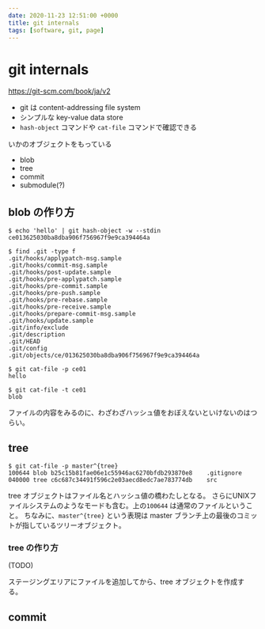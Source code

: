 ```yaml
---
date: 2020-11-23 12:51:00 +0000
title: git internals
tags: [software, git, page]
---
```


# git internals

https://git-scm.com/book/ja/v2

* git は content-addressing file system
* シンプルな key-value data store
* `hash-object` コマンドや `cat-file` コマンドで確認できる

いかのオブジェクトをもっている

* blob
* tree
* commit
* submodule(?)

## blob の作り方

```
$ echo 'hello' | git hash-object -w --stdin
ce013625030ba8dba906f756967f9e9ca394464a

$ find .git -type f
.git/hooks/applypatch-msg.sample
.git/hooks/commit-msg.sample
.git/hooks/post-update.sample
.git/hooks/pre-applypatch.sample
.git/hooks/pre-commit.sample
.git/hooks/pre-push.sample
.git/hooks/pre-rebase.sample
.git/hooks/pre-receive.sample
.git/hooks/prepare-commit-msg.sample
.git/hooks/update.sample
.git/info/exclude
.git/description
.git/HEAD
.git/config
.git/objects/ce/013625030ba8dba906f756967f9e9ca394464a

$ git cat-file -p ce01
hello

$ git cat-file -t ce01
blob
```

ファイルの内容をみるのに、わざわざハッシュ値をおぼえないといけないのはつらい。

## tree

```
$ git cat-file -p master^{tree}
100644 blob b25c15b81fae06e1c55946ac6270bfdb293870e8    .gitignore
040000 tree c6c687c34491f596c2e03aecd8edc7ae783774db    src
```
tree オブジェクトはファイル名とハッシュ値の橋わたしとなる。
さらにUNIXファイルシステムのようなモードも含む。上の`100644` は通常のファイルということ。
ちなみに、`master^{tree}` という表現は master ブランチ上の最後のコミットが指しているツリーオブジェクト。

### tree の作り方

(TODO)

ステージングエリアにファイルを追加してから、tree オブジェクトを作成する。

## commit
